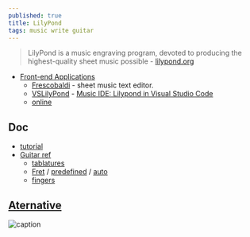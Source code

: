 ```yaml
---
published: true
title: LilyPond
tags: music write guitar
---
```

> LilyPond is a music engraving program, devoted to producing the highest-quality sheet music possible - [lilypond.org](http://lilypond.org/)

- [Front-end Applications](http://lilypond.org/easier-editing.html)
	- [Frescobaldi](https://www.frescobaldi.org/) - sheet music text editor.
    - [VSLilyPond](https://github.com/lhl2617/VSLilyPond) - [Music IDE: Lilypond in Visual Studio Code](https://blog.anonymous-function.net/2017/10/24/music-ide-lilypond-in-visual-studio-code/)
    - [online](https://www.hacklily.org/)

## Doc
- [tutorial](http://lilypond.org/doc/v2.22/Documentation/learning/simple-notation)
- [Guitar ref](http://lilypond.org/doc/v2.19/Documentation/notation/common-notation-for-fretted-strings.en.html)
	- [tablatures](https://lilypond.org/doc/v2.19/Documentation/notation/common-notation-for-fretted-strings.en.html#default-tablatures)
    - [Fret](https://lilypond.org/doc/v2.19/Documentation/notation/common-notation-for-fretted-strings.en.html#fret-diagram-markups) / [predefined](https://lilypond.org/doc/v2.19/Documentation/notation/common-notation-for-fretted-strings.en.html#predefined-fret-diagrams) / [auto](https://lilypond.org/doc/v2.19/Documentation/notation/common-notation-for-fretted-strings.en.html#automatic-fret-diagrams)
	- [fingers](https://lilypond.org/doc/v2.19/Documentation/notation/common-notation-for-fretted-strings.en.html#right_002dhand-fingerings)
## [Aternative](http://linuxmao.org/Le+coin+des+guitaristes)

![caption](http://lilypond.org/pictures/bwv861-lilypond.png)
